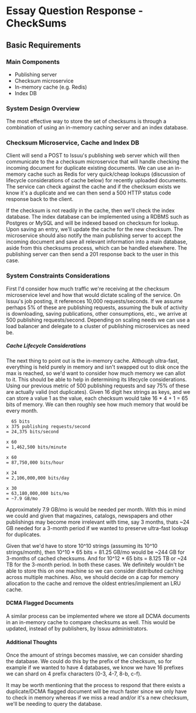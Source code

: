 # Essay Question Response - CheckSums

## Basic Requirements
### Main Components
- Publishing server
- Checksum microservice
- In-memory cache (e.g. Redis)
- Index DB

### System Design Overview
The most effective way to store the set of checksums is through a combination of using an in-memory caching server and an index database.

### Checksum Microservice, Cache and Index DB
Client will send a POST to Issuu's publishing web server which will then communicate to the a checksum microservice that will handle checking the incoming document for duplicate existing documents. We can use an in-memory cache such as Redis for very quick/cheap lookups (discussion of lifecycle considerations of cache below) for recently uploaded documents. The service can check against the cache and if the checksum exists we know it's a duplicate and we can then send a 500 HTTP status code response back to the client.

If the checksum is not readily in the cache, then we'll check the index database. The index database can be implemented using a RDBMS such as Postgres or MySQL and will be indexed based on checksum for lookup. Upon saving an entry, we'll update the cache for the new checksum. The microservice should also notify the main publishing server to accept the incoming document and save all relevant information into a main database, aside from this checksums process, which can be handled elsewhere. The publishing server can then send a 201 response back to the user in this case.

### System Constraints Considerations
First I'd consider how much traffic we're receiving at the checksum microservice level and how that would dictate scaling of the service. On Issuu's job posting, it references 10,000 requests/seconds. If we assume perhaps 5% of these are publishing requests, assuming the bulk of activity is downloading, saving publications, other consumptions, etc., we arrive at 500 publishing requests/second. Depending on scaling needs we can use a load balancer and delegate to a cluster of publishing microservices as need be.

##### Cache Lifecycle Considerations
The next thing to point out is the in-memory cache. Although ultra-fast, everything is held purely in memory and isn't swapped out to disk once the max is reached, so we'd want to consider how much memory we can allot to it. This should be able to help in determining its lifecycle considerations. Using our previous metric of 500 publishing requests and say 75% of these are actually valid (not duplicates). Given 16 digit hex strings as keys, and we can store a value 1 as the value, each checksum would take 16 * 4 + 1 = 65 bits of memory. We can then roughly see how much memory that would be every month.

```
  65 bits
x 375 publishing requests/second
= 24,375 bits/second

x 60
= 1,462,500 bits/minute

x 60
= 87,750,000 bits/hour

x 24
= 2,106,000,000 bits/day

x 30
= 63,180,000,000 bits/mo
= ~7.9 GB/mo 
```

Approximately 7.9 GB/mo is would be needed per month. With this in mind we could and given that magazines, catalogs, newspapers and other publishings may become more irrelevant with time, say 3 months, thats ~24 GB needed for a 3-month period if we wanted to preserve ultra-fast lookup for duplicates. 

Given that we'd have to store 10^10 strings (assuming its 10^10 strings/month), then 10^10 * 65 bits = 81.25 GB/mo would be ~244 GB for 3-months of cached checksums. And for 10^12 * 65 bits = 8.125 TB or ~24 TB for the 3-month period. In both these cases. We definitely wouldn't be able to store this on one machine so we can consider distributed caching across multiple machines. Also, we should decide on a cap for memory allocation to the cache and remove the oldest entries/implement an LRU cache.

#### DCMA Flagged Documents
A similar process can be implemented where we store all DCMA documents in an in-memory cache to compare checksums as well. This would be updated, instead of by publishers, by Issuu administrators.

#### Additional Thoughts
Once the amount of strings becomes massive, we can consider sharding the database. We could do this by the prefix of the checksum, so for example if we wanted to have 4 databases, we know we have 16 prefixes we can shard on 4 prefix characters (0-3, 4-7, 8-b, c-f).

It may be worth mentioning that the process to respond that there exists a duplicate/DCMA flagged document will be much faster since we only have to check in memory whereas if we miss a read and/or it's a new checksum, we'll be needing to query the database.





